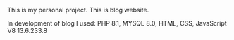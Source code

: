 This is my personal project.
This  is blog website.

In development of blog I used:
PHP 8.1,
MYSQL 8.0,
HTML,
CSS,
JavaScript V8 13.6.233.8